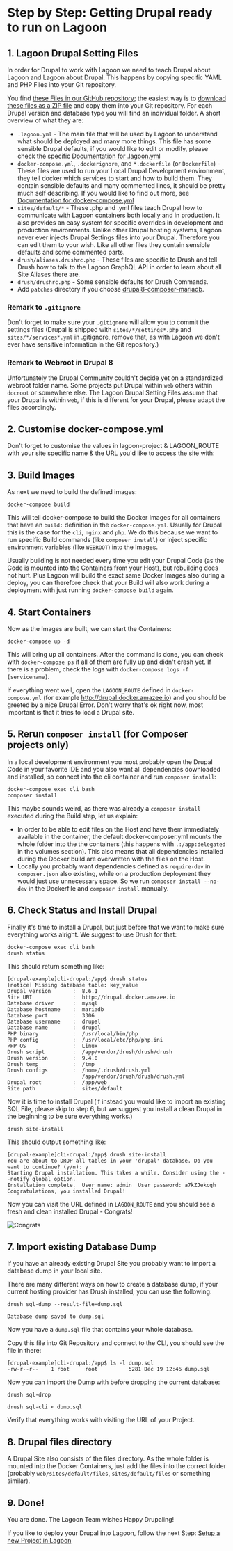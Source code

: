 # Step by Step: Getting Drupal ready to run on Lagoon

## 1. Lagoon Drupal Setting Files

In order for Drupal to work with Lagoon we need to teach Drupal about Lagoon and Lagoon about Drupal. This happens by copying specific YAML and PHP Files into your Git repository.

You find [these Files in our GitHub repository](https://github.com/amazeeio/lagoon/tree/master/docs/using_lagoon/drupal); the easiest way is to [download these files as a ZIP file](https://minhaskamal.github.io/DownGit/#/home?url=https://github.com/amazeeio/lagoon/tree/master/docs/using_lagoon/drupal) and copy them into your Git repository. For each Drupal version and database type you will find an individual folder. A short overview of what they are:

- `.lagoon.yml` - The main file that will be used by Lagoon to understand what should be deployed and many more things. This file has some sensible Drupal defaults, if you would like to edit or modify, please check the specific [Documentation for .lagoon.yml](/using_lagoon/lagoon_yml.md)
- `docker-compose.yml`, `.dockerignore`, and `*.dockerfile` (or `Dockerfile`) - These files are used to run your Local Drupal Development environment, they tell docker which services to start and how to build them. They contain sensible defaults and many commented lines, it should be pretty much self describing. If you would like to find out more, see [Documentation for docker-compose.yml]()
- `sites/default/*` - These .php and .yml files teach Drupal how to communicate with Lagoon containers both locally and in production. It also provides an easy system for specific overrides in development and production environments. Unlike other Drupal hosting systems, Lagoon never ever injects Drupal Settings files into your Drupal. Therefore you can edit them to your wish. Like all other files they contain sensible defaults and some commented parts.
- `drush/aliases.drushrc.php` - These files are specific to Drush and tell Drush how to talk to the Lagoon GraphQL API in order to learn about all Site Aliases there are.
- `drush/drushrc.php` - Some sensible defaults for Drush Commands.
- Add `patches` directory if you choose [drupal8-composer-mariadb](https://github.com/amazeeio/lagoon/tree/master/docs/using_lagoon/drupal/drupal8-composer-mariadb).

### Remark to `.gitignore`

Don't forget to make sure your `.gitignore` will allow you to commit the settings files (Drupal is shipped with `sites/*/settings*.php` and `sites/*/services*.yml` in .gitignore, remove that, as with Lagoon we don't ever have sensitive information in the Git repository.)

### Remark to Webroot in Drupal 8

Unfortunately the Drupal Community couldn't decide yet on a standardized webroot folder name. Some projects put Drupal within `web` others within `docroot` or somewhere else. The Lagoon Drupal Setting Files assume that your Drupal is within `web`, if this is different for your Drupal, please adapt the files accordingly.

## 2. Customise docker-compose.yml

Don't forget to customise the values in lagoon-project & LAGOON_ROUTE with your site specific name & the URL you'd like to access the site with:

## 3. Build Images

As next we need to build the defined images:

    docker-compose build

This will tell docker-compose to build the Docker Images for all containers that have an `build:` definition in the `docker-compose.yml`. Usually for Drupal this is the case for the `cli`, `nginx` and `php`. We do this because we want to run specific Build commands (like `composer install`) or inject specific environment variables (like `WEBROOT`) into the Images.

Usually building is not needed every time you edit your Drupal Code (as the Code is mounted into the Containers from your Host), but rebuilding does not hurt.
Plus Lagoon will build the exact same Docker Images also during a deploy, you can therefore check that your Build will also work during a deployment with just running `docker-compose build` again.

## 4. Start Containers

Now as the Images are built, we can start the Containers:

    docker-compose up -d

This will bring up all containers. After the command is done, you can check with `docker-compose ps` if all of them are fully up and didn't crash yet. If there is a problem, check the logs with `docker-compose logs -f [servicename]`.

If everything went well, open the `LAGOON_ROUTE` defined in `docker-compose.yml` (for example http://drupal.docker.amazee.io) and you should be greeted by a nice Drupal Error. Don't worry that's ok right now, most important is that it tries to load a Drupal site.

## 5. Rerun `composer install` (for Composer projects only)

In a local development environment you most probably open the Drupal Code in your favorite IDE and you also want all dependencies downloaded and installed, so connect into the cli container and run `composer install`:

    docker-compose exec cli bash
    composer install

This maybe sounds weird, as there was already a `composer install` executed during the Build step, let us explain:
- In order to be able to edit files on the Host and have them immediately available in the container, the default docker-composer.yml mounts the whole folder into the the containers (this happens with `.:/app:delegated` in the volumes section). This also means that all dependencies installed during the Docker build are overwritten with the files on the Host.
- Locally you probably want dependencies defined as `require-dev` in `composer.json` also existing, while on a production deployment they would just use unnecessary space. So we run `composer install --no-dev` in the Dockerfile and `composer install` manually.

## 6. Check Status and Install Drupal

Finally it's time to install a Drupal, but just before that we want to make sure everything works alright. We suggest to use Drush for that:

    docker-compose exec cli bash
    drush status

This should return something like:

    [drupal-example]cli-drupal:/app$ drush status
    [notice] Missing database table: key_value
    Drupal version       :  8.6.1
    Site URI             :  http://drupal.docker.amazee.io
    Database driver      :  mysql
    Database hostname    :  mariadb
    Database port        :  3306
    Database username    :  drupal
    Database name        :  drupal
    PHP binary           :  /usr/local/bin/php
    PHP config           :  /usr/local/etc/php/php.ini
    PHP OS               :  Linux
    Drush script         :  /app/vendor/drush/drush/drush
    Drush version        :  9.4.0
    Drush temp           :  /tmp
    Drush configs        :  /home/.drush/drush.yml
                            /app/vendor/drush/drush/drush.yml
    Drupal root          :  /app/web
    Site path            :  sites/default

Now it is time to install Drupal (if instead you would like to import an existing SQL File, please skip to step 6, but we suggest you install a clean Drupal in the beginning to be sure everything works.)

    drush site-install

This should output something like:

    [drupal-example]cli-drupal:/app$ drush site-install
    You are about to DROP all tables in your 'drupal' database. Do you want to continue? (y/n): y
    Starting Drupal installation. This takes a while. Consider using the --notify global option.
    Installation complete.  User name: admin  User password: a7kZJekcqh
    Congratulations, you installed Drupal!

Now you can visit the URL defined in `LAGOON_ROUTE` and you should see a fresh and clean installed Drupal - Congrats!

![Congrats](https://media.giphy.com/media/XreQmk7ETCak0/giphy.gif)

## 7. Import existing Database Dump

If you have an already existing Drupal Site you probably want to import a database dump in your local site.

There are many different ways on how to create a database dump, if your current hosting provider has Drush installed, you can use the following:

    drush sql-dump --result-file=dump.sql

    Database dump saved to dump.sql


Now you have a `dump.sql` file that contains your whole database.

Copy this file into Git Repository and connect to the CLI, you should see the file in there:

    [drupal-example]cli-drupal:/app$ ls -l dump.sql
    -rw-r--r--    1 root     root          5281 Dec 19 12:46 dump.sql

Now you can import the Dump with before dropping the current database:

    drush sql-drop

    drush sql-cli < dump.sql

Verify that everything works with visiting the URL of your Project.

## 8. Drupal files directory

A Drupal Site also consists of the files directory. As the whole folder is mounted into the Docker Containers, just add the files into the correct folder (probably `web/sites/default/files`, `sites/default/files` or something similar).

## 9. Done!

You are done. The Lagoon Team wishes Happy Drupaling!

If you like to deploy your Drupal into Lagoon, follow the next Step: [Setup a new Project in Lagoon](../setup_project.md)
